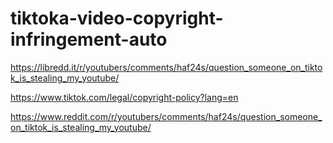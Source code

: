 # tiktoka-video-copyright-infringement-auto


https://libredd.it/r/youtubers/comments/haf24s/question_someone_on_tiktok_is_stealing_my_youtube/


https://www.tiktok.com/legal/copyright-policy?lang=en


https://www.reddit.com/r/youtubers/comments/haf24s/question_someone_on_tiktok_is_stealing_my_youtube/

